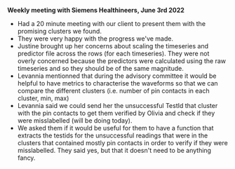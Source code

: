 **Weekly meeting with Siemens Healthineers, June 3rd 2022**
* Had a 20 minute meeting with our client to present them with the promising clusters we found. 
* They were very happy with the progress we've made.
* Justine brought up her concerns about scaling the timeseries and predictor file across the rows (for each timeseries). They were not overly concerned because the predictors were calculated using the raw timeseries and so they should be of the same magnitude. 
* Levannia mentionned that during the advisory committee it would be helpful to have metrics to characterise the waveforms so that we can compare the different clusters (i.e. number of pin contacts in each cluster, min, max)
* Levannia said we could send her the unsuccessful TestId that cluster with the pin contacts to get them verified by Olivia and check if they were misslabelled (will be doing today).
* We asked them if it would be useful for them to have a function that extracts the testids for the unsuccessful readings that were in the clusters that contained mostly pin contacts in order to verify if they were misslabelled. They said yes, but that it doesn't need to be anything fancy. 
